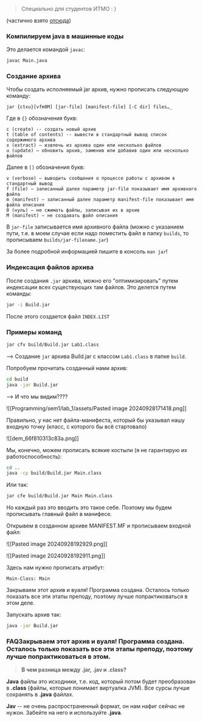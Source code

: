 > Специально для студентов ИТМО : )

(частично взято [отсюда](https://coderbook.ru/%D0%B0%D1%80%D1%85%D0%B8%D0%B2%D0%B0%D1%82%D0%BE%D1%80-jar/))

### Компилируем java в машинные коды

Это делается командой `javac`:

```bash
javac Main.java
```

### Создание архива

Чтобы создать исполняемый jar архив, нужно прописать следующую команду:

```
jar {ctxu}[vfm0M] [jar-file] [manifest-file] [-C dir] files…_
```

Где в `{}` обозначения букв:

```
c (create) -- создать новый архив
t (table of contents) -- вывести в стандартный вывод список содержимого архива
х (extract) — извлечь из архива один или несколько файлов
u (update) — обновить архив, заменив или добавив один или несколько файлов
```

Далее в `[]` обозначения букв:

```
v (verbose) — выводить сообщения о процессе работы с архивом в стандартный вывод
f (file) — записанный далее параметр jar-file показывает имя архивного файла
m (manifest) — записанный далее параметр manifest-file показывает имя файла описания
0 (нуль) — не сжимать файлы, записывая их в архив
M (manifest) — не создавать файл описания
```

В `jar-file` записывается имя архивного файла (можно с указанием пути, т.е. в моем случае если надо поместить файл в папку `builds`, то прописываем `builds/jar-filename.jar`)

За более подробной информацией пишите в консоль `man jar`!

### Индексация файлов архива

После создания `.jar` архива, можно его "оптимизировать" путем индексации всех существующих там файлов. Это делется путем команды:

```bash
jar -i Build.jar
```

После этого создается файл `INDEX.LIST`
### Примеры команд

```bash
jar cfv build/Build.jar Lab1.class
```

--> Создание `jar` архива Build.jar с классом `Lab1.class` в папке `build`.

Попробуем прочитать созданный нами архив:

```bash
cd build
java -jar Build.jar
```

--> И что мы видим????

![[Programming/sem1/lab_1/assets/Pasted image 20240928171418.png]]

Правильно, у нас нет файла-манифеста, который бы указывал нашу входную точку (класс, с которого бы всё стартовало)

![[dem_66f810313c83a.png]]

Мы, конечно, можем прописать всякие костыли (я не гарантирую их работоспособность):

```bash
cd ..
java -cp build/Build.jar Main.class
```

Или так:

```bash
jar cfe build/Build.jar Main Main.class
```

Но каждый раз это вводить это такое себе. Поэтому мы будем прописывать главный файл в манифесе.

Открывем в созданном архиве MANIFEST.MF и прописываем входной файл:

![[Pasted image 20240928192929.png]]

![[Pasted image 20240928192911.png]]

Здесь нам нужно прописать атрибут:

```
Main-Class: Main
```

Закрываем этот архив и вуаля! Программа создана. Осталось только показать все эти этапы преподу, поэтому лучше попрактиковаться в этом деле.

Запускать архив так:

```bash
java -jar Build.jar
```
### FAQЗакрываем этот архив и вуаля! Программа создана. Осталось только показать все эти этапы преподу, поэтому лучше попрактиковаться в этом.

> **В чем разница между .jar, .jav и .class?**

**Java** файлы это исходники, т.е. код, который потом будет преобразован в **.class** (файлы, которые понимает виртуалка JVM). Все сурсы лучше сохранять в **.java** файлах.

**Jav** -- не очень распространенный формат, он нам нафиг сейчас не нужон. Забейте на него и используйте **.java**.
